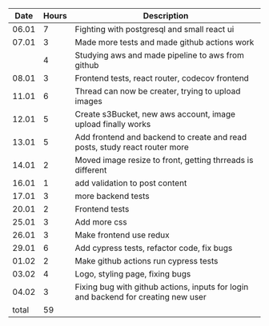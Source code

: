 | Date  | Hours | Description                                                                        |
| ----- | ----- | ---------------------------------------------------------------------------------- |
| 06.01 | 7     | Fighting with postgresql and small react ui                                        |
| 07.01 | 3     | Made more tests and made github actions work                                       |
|       | 4     | Studying aws and made pipeline to aws from github                                  |
| 08.01 | 3     | Frontend tests, react router, codecov frontend                                     |
| 11.01 | 6     | Thread can now be creater, trying to upload images                                 |
| 12.01 | 5     | Create s3Bucket, new aws account, image upload finally works                       |
| 13.01 | 5     | Add frontend and backend to create and read posts, study react router more         |
| 14.01 | 2     | Moved image resize to front, getting thrreads is different                         |
| 16.01 | 1     | add validation to post content                                                     |
| 17.01 | 3     | more backend tests                                                                 |
| 20.01 | 2     | Frontend tests                                                                     |
| 25.01 | 3     | Add more css                                                                       |
| 26.01 | 3     | Make frontend use redux                                                            |
| 29.01 | 6     | Add cypress tests, refactor code, fix bugs                                         |
| 01.02 | 2     | Make github actions run cypress tests                                              |
| 03.02 | 4     | Logo, styling page, fixing bugs                                                    |
| 04.02 | 3     | Fixing bug with github actions, inputs for login and backend for creating new user |
| total | 59    |                                                                                    |
